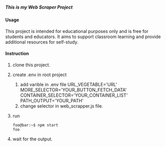 ##### This is my Web Scraper Project 

#### Usage
This project is intended for educational purposes only and is free for students and educators. It aims to support classroom learning and provide additional resources for self-study.

#### Instruction
1. clone this project. 
2. create .env in root project
    
    1. add varible in .env file
        URL_VEGETABLE='URL'
        MORE_SELECTOR='YOUR_BUTTON_FETCH_DATA'
        CONTAINER_SELECTOR='YOUR_CONTAINER_LIST'
        PATH_OUTPUT='YOUR_PATH'
    2. change selector in web_scrapper.js file.

3. run
    ```console
    foo@bar:~$ npm start
    foo
   
5. wait for the output. 
